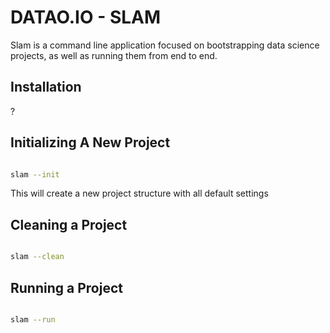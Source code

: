 # DATAO.IO  -  SLAM

Slam is a command line application focused on bootstrapping data science projects, as well as running them from end to end.

## Installation

?

## Initializing A New Project
```sh

slam --init
```

This will create a new project structure with all default settings


## Cleaning a Project

```sh

slam --clean 
```

## Running a Project 

```sh

slam --run 
```
